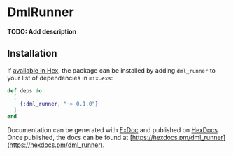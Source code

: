 # DmlRunner

**TODO: Add description**

## Installation

If [available in Hex](https://hex.pm/docs/publish), the package can be installed
by adding `dml_runner` to your list of dependencies in `mix.exs`:

```elixir
def deps do
  [
    {:dml_runner, "~> 0.1.0"}
  ]
end
```

Documentation can be generated with [ExDoc](https://github.com/elixir-lang/ex_doc)
and published on [HexDocs](https://hexdocs.pm). Once published, the docs can
be found at [https://hexdocs.pm/dml_runner](https://hexdocs.pm/dml_runner).

